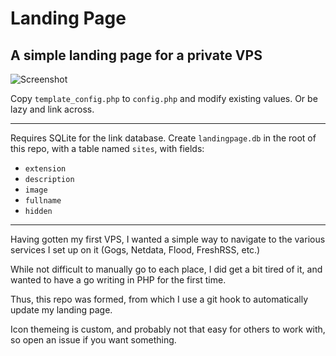 # Landing Page
## A simple landing page for a private VPS

![Screenshot](https://user-images.githubusercontent.com/11786132/32203397-2d12d50c-be37-11e7-8713-fe512df91399.png)

Copy `template_config.php` to `config.php` and modify existing values. Or be lazy and link across.

***

Requires SQLite for the link database. Create `landingpage.db` in the root of this repo, with a table named `sites`, with fields:
* `extension`
* `description`
* `image`
* `fullname`
* `hidden`

***

Having gotten my first VPS, I wanted a simple way to navigate to the various services I set up on it (Gogs, Netdata, Flood, FreshRSS, etc.)

While not difficult to manually go to each place, I did get a bit tired of it, and wanted to have a go writing in PHP for the first time.

Thus, this repo was formed, from which I use a git hook to automatically update my landing page.

Icon themeing is custom, and probably not that easy for others to work with, so open an issue if you want something.

